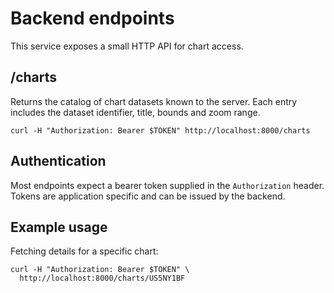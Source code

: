 # Backend endpoints

This service exposes a small HTTP API for chart access.

## /charts

Returns the catalog of chart datasets known to the server.  Each entry
includes the dataset identifier, title, bounds and zoom range.

```
curl -H "Authorization: Bearer $TOKEN" http://localhost:8000/charts
```

## Authentication

Most endpoints expect a bearer token supplied in the `Authorization`
header.  Tokens are application specific and can be issued by the
backend.

## Example usage

Fetching details for a specific chart:

```
curl -H "Authorization: Bearer $TOKEN" \
  http://localhost:8000/charts/US5NY1BF
```

